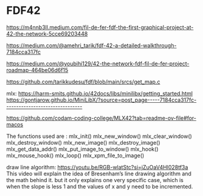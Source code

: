 # FDF42

https://m4nnb3ll.medium.com/fil-de-fer-fdf-the-first-graphical-project-at-42-the-network-5cce69203448

https://medium.com/@amehri_tarik/fdf-42-a-detailed-walkthrough-7184cca317fc

https://medium.com/@youbihi129/42-the-network-fdf-fil-de-fer-project-roadmap-464be06d6f15

https://github.com/tarikkudesu/fdf/blob/main/srcs/get_map.c


mlx:
https://harm-smits.github.io/42docs/libs/minilibx/getting_started.html
https://gontjarow.github.io/MiniLibX/?source=post_page-----7184cca317fc--------------------------------

https://github.com/codam-coding-college/MLX42?tab=readme-ov-file#for-macos

The functions used are :
mlx_init()
mlx_new_window()
mlx_clear_window()
mlx_destroy_window()
mlx_new_image()
mlx_destroy_image()
mlx_get_data_addr()
mlx_put_image_to_window()
mlx_hook()
mlx_mouse_hook()
mlx_loop()
mlx_xpm_file_to_image()


draw line algorithm:
https://youtu.be/RGB-wlatStc?si=jZuOaV4Hl028tf3a This video will explain the idea of Bresenham’s line drawing algorithm and the math behind it. but it only explains one very specific case, which is when the slope is less 1 and the values of x and y need to be incremented.
